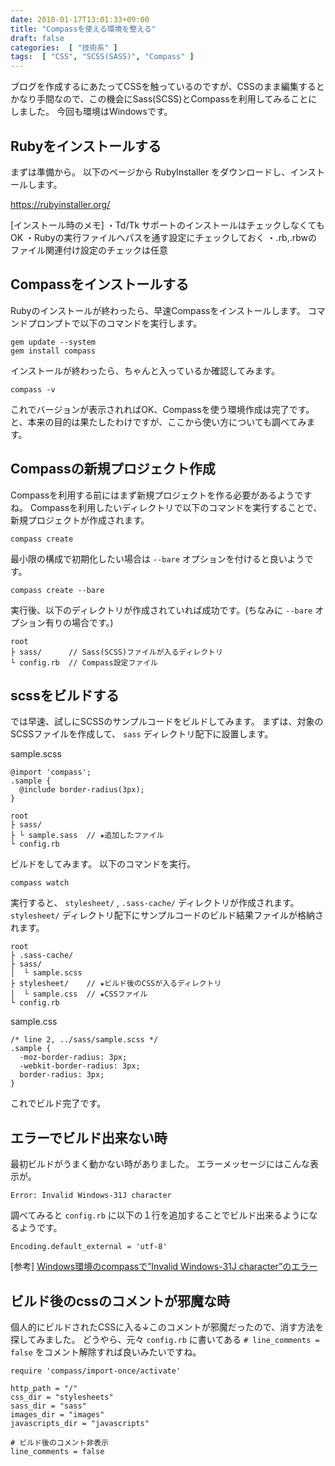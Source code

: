 ```yaml
---
date: 2018-01-17T13:01:33+09:00
title: "Compassを使える環境を整える"
draft: false
categories:  [ "技術系" ]
tags:  [ "CSS", "SCSS(SASS)", "Compass" ]
---
```


ブログを作成するにあたってCSSを触っているのですが、CSSのまま編集するとかなり手間なので、この機会にSass(SCSS)とCompassを利用してみることにしました。
今回も環境はWindowsです。

## Rubyをインストールする

まずは準備から。
以下のページから RubyInstaller をダウンロードし、インストールします。

https://rubyinstaller.org/

[インストール時のメモ]
・Td/Tk サポートのインストールはチェックしなくてもOK
・Rubyの実行ファイルへパスを通す設定にチェックしておく
・.rb,.rbwのファイル関連付け設定のチェックは任意

## Compassをインストールする

Rubyのインストールが終わったら、早速Compassをインストールします。
コマンドプロンプトで以下のコマンドを実行します。

```
gem update --system
gem install compass
```

インストールが終わったら、ちゃんと入っているか確認してみます。

```
compass -v
```

これでバージョンが表示されればOK、Compassを使う環境作成は完了です。
と、本来の目的は果たしたわけですが、ここから使い方についても調べてみます。

## Compassの新規プロジェクト作成

Compassを利用する前にはまず新規プロジェクトを作る必要があるようですね。
Compassを利用したいディレクトリで以下のコマンドを実行することで、新規プロジェクトが作成されます。

```
compass create
```

最小限の構成で初期化したい場合は `--bare` オプションを付けると良いようです。

```
compass create --bare
```

実行後、以下のディレクトリが作成されていれば成功です。(ちなみに `--bare` オプション有りの場合です。)

```
root
├ sass/      // Sass(SCSS)ファイルが入るディレクトリ
└ config.rb  // Compass設定ファイル
```

## scssをビルドする

では早速、試しにSCSSのサンプルコードをビルドしてみます。
まずは、対象のSCSSファイルを作成して、 `sass` ディレクトリ配下に設置します。

sample.scss
```
@import 'compass';
.sample {
  @include border-radius(3px);
}
```

```
root
├ sass/
├ └ sample.sass  // ★追加したファイル
└ config.rb
```

ビルドをしてみます。
以下のコマンドを実行。

```
compass watch
```

実行すると、 `stylesheet/` , `.sass-cache/` ディレクトリが作成されます。
`stylesheet/` ディレクトリ配下にサンプルコードのビルド結果ファイルが格納されます。

```
root
├ .sass-cache/
├ sass/
│  └ sample.scss
├ stylesheet/    // ★ビルド後のCSSが入るディレクトリ
│  └ sample.css  // ★CSSファイル
└ config.rb
```

sample.css
```
/* line 2, ../sass/sample.scss */
.sample {
  -moz-border-radius: 3px;
  -webkit-border-radius: 3px;
  border-radius: 3px;
}
```

これでビルド完了です。

## エラーでビルド出来ない時

最初ビルドがうまく動かない時がありました。
エラーメッセージにはこんな表示が。

```
Error: Invalid Windows-31J character
```

調べてみると `config.rb` に以下の１行を追加することでビルド出来るようになるようです。

```
Encoding.default_external = 'utf-8'
```

[参考]
[Windows環境のcompassで”Invalid Windows-31J character”のエラー](http://blog.a4works.co.jp/archives/326)

## ビルド後のcssのコメントが邪魔な時

個人的にビルドされたCSSに入る↓このコメントが邪魔だったので、消す方法を探してみました。
どうやら、元々 `config.rb` に書いてある `# line_comments = false` をコメント解除すれば良いみたいですね。

```
require 'compass/import-once/activate'

http_path = "/"
css_dir = "stylesheets"
sass_dir = "sass"
images_dir = "images"
javascripts_dir = "javascripts"

# ビルド後のコメント非表示
line_comments = false
```

